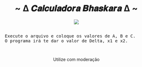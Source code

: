 <!-- CALCULADORA 2° GRAU -->
<h1 align="center">~ Δ 𝑪𝒂𝒍𝒄𝒖𝒍𝒂𝒅𝒐𝒓𝒂 𝑩𝒉𝒂𝒔𝒌𝒂𝒓𝒂 Δ ~</h1>

<div align="center">
<img src="https://images.educamaisbrasil.com.br/content/banco_de_imagens/guia-de-estudo/D/formula-bhaskara-matematica.jpg">
</div>

<br>

<pre>
  Execute o arquivo e coloque os valores de A, B e C.
  O programa irá te dar o valor de Delta, x1 e x2.
</pre>

<br>

<p align="center">
  Utilize com moderação
  </p>
